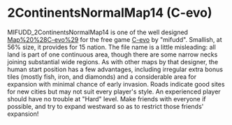# 2ContinentsNormalMap14 (C-evo)

MIFUDD_2ContinentsNormalMap14 is one of the well designed [Map%20%28C-evo%29](maps) for the free game [C-evo](C-evo) by "mifudd". Smallish, at 56% size, it provides for 15 nation. The file name is a little misleading: all land is part of one continuous area, though there are some narrow necks joining substantial wide regions.
As with other maps by that designer, the human start position has a few advantages, including irregular extra bonus tiles (mostly fish, iron, and diamonds) and a considerable area for expansion with minimal chance of early invasion. Roads indicate good sites for new cities but may not suit every player's style. An experienced player should have no trouble at "Hard" level.
Make friends with everyone if possible, and try to expand westward so as to restrict those friends' expansion!